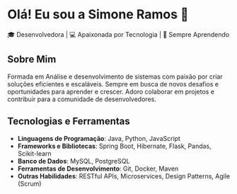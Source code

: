 # Olá! Eu sou a Simone Ramos 👋

🎓 Desenvolvedora  | 💻 Apaixonada por Tecnologia | 🌱 Sempre Aprendendo

## Sobre Mim

Formada em Análise e desenvolvimento de sistemas com paixão por criar soluções eficientes e escaláveis. Sempre em busca de novos desafios e oportunidades para aprender e crescer. Adoro colaborar em projetos e contribuir para a comunidade de desenvolvedores.

## Tecnologias e Ferramentas

- **Linguagens de Programação**: Java, Python, JavaScript
- **Frameworks e Bibliotecas**: Spring Boot, Hibernate, Flask, Pandas, Scikit-learn
- **Banco de Dados**: MySQL, PostgreSQL
- **Ferramentas de Desenvolvimento**: Git, Docker, Maven
- **Outras Habilidades**: RESTful APIs, Microservices, Design Patterns, Agile (Scrum)
